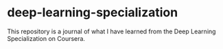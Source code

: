 # deep-learning-specialization

This repository is a journal of what I have learned from the Deep Learning Specialization on Coursera.